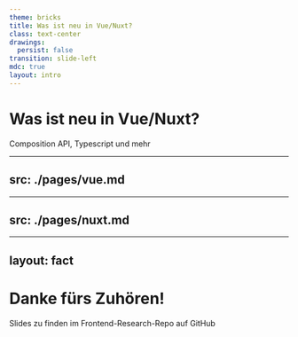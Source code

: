```yaml
---
theme: bricks
title: Was ist neu in Vue/Nuxt?
class: text-center
drawings:
  persist: false
transition: slide-left
mdc: true
layout: intro
---
```


# Was ist neu in Vue/Nuxt?

<logos-vue /> <logos-nuxt-icon /> Composition API, Typescript und mehr

---
src: ./pages/vue.md
---

---
src: ./pages/nuxt.md
---

---
layout: fact
---

# Danke fürs Zuhören!
Slides zu finden im Frontend-Research-Repo auf GitHub
